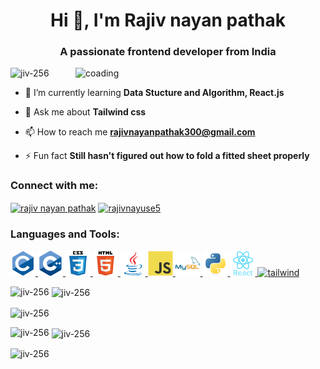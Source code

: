<h1 align="center">Hi 👋, I'm Rajiv nayan pathak</h1>
<h3 align="center">A passionate frontend developer from India</h3>

<img align="right" alt="coading" width="400" src="https://analyticsindiamag.com/wp-content/uploads/2018/12/developer-dribbble.gif">

<p align="left"> <img src="https://komarev.com/ghpvc/?username=jiv-256&label=Profile%20views&color=0e75b6&style=flat" alt="jiv-256" /> </p>

- 🌱 I’m currently learning **Data Stucture and Algorithm, React.js**

- 💬 Ask me about **Tailwind css**

- 📫 How to reach me **rajivnayanpathak300@gmail.com**

- ⚡ Fun fact **Still hasn't figured out how to fold a fitted sheet properly**

<h3 align="left">Connect with me:</h3>
<p align="left">
<a href="https://linkedin.com/in/rajiv nayan pathak" target="blank"><img align="center" src="https://raw.githubusercontent.com/rahuldkjain/github-profile-readme-generator/master/src/images/icons/Social/linked-in-alt.svg" alt="rajiv nayan pathak" height="30" width="40" /></a>
<a href="https://auth.geeksforgeeks.org/user/rajivnayuse5" target="blank"><img align="center" src="https://raw.githubusercontent.com/rahuldkjain/github-profile-readme-generator/master/src/images/icons/Social/geeks-for-geeks.svg" alt="rajivnayuse5" height="30" width="40" /></a>
</p>

<h3 align="left">Languages and Tools:</h3>
<p align="left"> <a href="https://www.cprogramming.com/" target="_blank" rel="noreferrer"> <img src="https://raw.githubusercontent.com/devicons/devicon/master/icons/c/c-original.svg" alt="c" width="40" height="40"/> </a> <a href="https://www.w3schools.com/cpp/" target="_blank" rel="noreferrer"> <img src="https://raw.githubusercontent.com/devicons/devicon/master/icons/cplusplus/cplusplus-original.svg" alt="cplusplus" width="40" height="40"/> </a> <a href="https://www.w3schools.com/css/" target="_blank" rel="noreferrer"> <img src="https://raw.githubusercontent.com/devicons/devicon/master/icons/css3/css3-original-wordmark.svg" alt="css3" width="40" height="40"/> </a> <a href="https://www.w3.org/html/" target="_blank" rel="noreferrer"> <img src="https://raw.githubusercontent.com/devicons/devicon/master/icons/html5/html5-original-wordmark.svg" alt="html5" width="40" height="40"/> </a> <a href="https://www.java.com" target="_blank" rel="noreferrer"> <img src="https://raw.githubusercontent.com/devicons/devicon/master/icons/java/java-original.svg" alt="java" width="40" height="40"/> </a> <a href="https://developer.mozilla.org/en-US/docs/Web/JavaScript" target="_blank" rel="noreferrer"> <img src="https://raw.githubusercontent.com/devicons/devicon/master/icons/javascript/javascript-original.svg" alt="javascript" width="40" height="40"/> </a> <a href="https://www.mysql.com/" target="_blank" rel="noreferrer"> <img src="https://raw.githubusercontent.com/devicons/devicon/master/icons/mysql/mysql-original-wordmark.svg" alt="mysql" width="40" height="40"/> </a> <a href="https://www.python.org" target="_blank" rel="noreferrer"> <img src="https://raw.githubusercontent.com/devicons/devicon/master/icons/python/python-original.svg" alt="python" width="40" height="40"/> </a> <a href="https://reactjs.org/" target="_blank" rel="noreferrer"> <img src="https://raw.githubusercontent.com/devicons/devicon/master/icons/react/react-original-wordmark.svg" alt="react" width="40" height="40"/> </a> <a href="https://tailwindcss.com/" target="_blank" rel="noreferrer"> <img src="https://www.vectorlogo.zone/logos/tailwindcss/tailwindcss-icon.svg" alt="tailwind" width="40" height="40"/> </a> </p>

<p><img align="left" src="https://github-readme-stats.vercel.app/api/top-langs?username=jiv-256&show_icons=true&locale=en&layout=compact" alt="jiv-256" /></p>

<p>&nbsp;<img align="center" src="https://github-readme-stats.vercel.app/api?username=jiv-256&show_icons=true&locale=en" alt="jiv-256" /></p>

<p><img align="center" src="https://github-readme-streak-stats.herokuapp.com/?user=jiv-256&" alt="jiv-256" /></p>
<p><img align="left" src="https://github-readme-stats.vercel.app/api/top-langs?username=jiv-256&show_icons=true&locale=en&layout=compact" alt="jiv-256" /></p>

<p>&nbsp;<img align="center" src="https://github-readme-stats.vercel.app/api?username=jiv-256&show_icons=true&locale=en" alt="jiv-256" /></p>

<p><img align="center" src="https://github-readme-streak-stats.herokuapp.com/?user=jiv-256&" alt="jiv-256" /></p>
